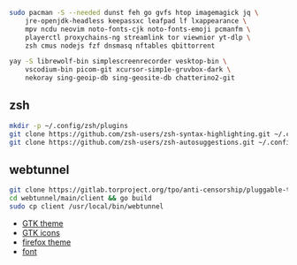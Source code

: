 ```bash
sudo pacman -S --needed dunst feh go gvfs htop imagemagick jq \
	jre-openjdk-headless keepassxc leafpad lf lxappearance \
	mpv ncdu neovim noto-fonts-cjk noto-fonts-emoji pcmanfm \
	playerctl proxychains-ng streamlink tor viewnior yt-dlp \
	zsh cmus nodejs fzf dnsmasq nftables qbittorrent
```
```bash
yay -S librewolf-bin simplescreenrecorder vesktop-bin \
	vscodium-bin picom-git xcursor-simp1e-gruvbox-dark \
	nekoray sing-geoip-db sing-geosite-db chatterino2-git
```
## zsh
```bash
mkdir -p ~/.config/zsh/plugins
git clone https://github.com/zsh-users/zsh-syntax-highlighting.git ~/.config/zsh/plugins/zsh-syntax-highlighting
git clone https://github.com/zsh-users/zsh-autosuggestions.git ~/.config/zsh/plugins/zsh-autosuggestions
```
## webtunnel
```bash
git clone https://gitlab.torproject.org/tpo/anti-censorship/pluggable-transports/webtunnel
cd webtunnel/main/client && go build
sudo cp client /usr/local/bin/webtunnel
```
- [GTK theme](https://github.com/Fausto-Korpsvart/Gruvbox-GTK-Theme)
- [GTK icons](https://github.com/jmattheis/gruvbox-dark-icons-gtk)
- [firefox theme](https://addons.mozilla.org/en-US/firefox/addon/gruvboxgruvboxgruvboxgruvboxgr)
- [font](https://github.com/ryanoasis/nerd-fonts/releases/download/v3.2.1/JetBrainsMono.zip)
